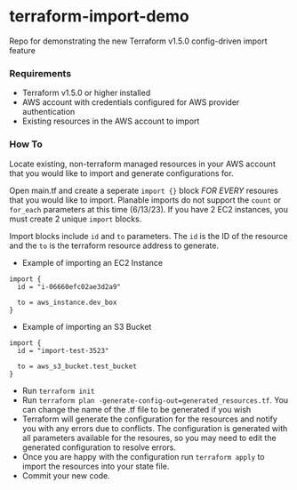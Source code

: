 # terraform-import-demo
Repo for demonstrating the new Terraform v1.5.0 config-driven import feature

### Requirements

- Terraform v1.5.0 or higher installed
- AWS account with credentials configured for AWS provider authentication
- Existing resources in the AWS account to import

### How To

Locate existing, non-terraform managed resources in your AWS account that you would like to import and generate configurations for.

Open main.tf and create a seperate `import {}` block *FOR EVERY* resoures that you would like to import. Planable imports do not support the `count` or `for_each` parameters at this time (6/13/23). If you have 2 EC2 instances, you must create 2 unique `import` blocks.

Import blocks include `id` and `to` parameters. The `id` is the ID of the resource and the `to` is the terraform resource address to generate.

- Example of importing an EC2 Instance
```HCL
import {
  id = "i-06660efc02ae3d2a9"
 
  to = aws_instance.dev_box
}
```
- Example of importing an S3 Bucket
```HCL
import {
  id = "import-test-3523"
 
  to = aws_s3_bucket.test_bucket
}
```

- Run `terraform init`
- Run `terraform plan -generate-config-out=generated_resources.tf`. You can change the name of the .tf file to be generated if you wish
- Terraform will generate the configuration for the resources and notify you with any errors due to conflicts. The configuration is generated with all parameters available for the resoures, so you may need to edit the generated configuration to resolve errors.
- Once you are happy with the configuration run `terraform apply` to import the resources into your state file.
- Commit your new code.
